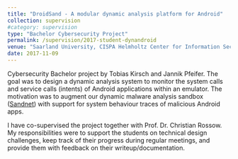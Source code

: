 ```yaml
---
title: "DroidSand - A modular dynamic analysis platform for Android"
collection: supervision
#category: supervision
type: "Bachelor Cybersecurity Project"
permalink: /supervision/2017-student-dynandroid
venue: "Saarland University, CISPA Helmholtz Center for Information Security"
date: 2017-11-09
---
```


Cybersecurity Bachelor project by Tobias Kirsch and Jannik Pfeifer.
The goal was to design a dynamic analysis system to monitor the system calls and service calls (intents) of Android applications within an emulator.
The motivation was to augment our dynamic malware analysis sandbox ([Sandnet](https://dl.acm.org/doi/10.1145/1978672.1978682)) with support for system behaviour traces of malicious Android apps.

I have co-supervised the project together with Prof. Dr. Christian Rossow.
My responsibilities were to support the students on technical design challenges, keep track of their progress during regular meetings, and provide them with feedback on their writeup/documentation.